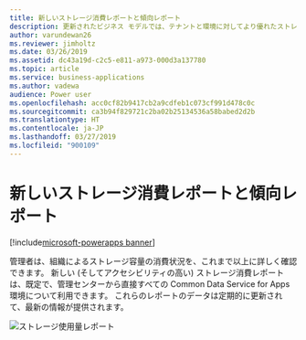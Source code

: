 ```yaml
---
title: 新しいストレージ消費レポートと傾向レポート
description: 更新されたビジネス モデルでは、テナントと環境に対してより優れたストレージ レポートが提供されます。
author: varundewan26
ms.reviewer: jimholtz
ms.date: 03/26/2019
ms.assetid: dc43a19d-c2c5-e811-a973-000d3a137780
ms.topic: article
ms.service: business-applications
ms.author: vadewa
audience: Power user
ms.openlocfilehash: acc0cf82b9417cb2a9cdfeb1c073cf991d478c0c
ms.sourcegitcommit: ca3b94f829721c2ba02b25134536a58babed2d2b
ms.translationtype: HT
ms.contentlocale: ja-JP
ms.lasthandoff: 03/27/2019
ms.locfileid: "900109"
---
```

# <a name="new-storage-consumption-and-trend-reports"></a>新しいストレージ消費レポートと傾向レポート


[!include[microsoft-powerapps banner](../includes/microsoft-powerapps.md)]

管理者は、組織によるストレージ容量の消費状況を、これまで以上に詳しく確認できます。 新しい (そしてアクセシビリティの高い) ストレージ消費レポートは、既定で、管理センターから直接すべての Common Data Service for Apps 環境について利用できます。 これらのレポートのデータは定期的に更新されて、最新の情報が提供されます。

![ストレージ使用量レポート](media/storage-consumption-1.jpg "ストレージ使用量レポート")
